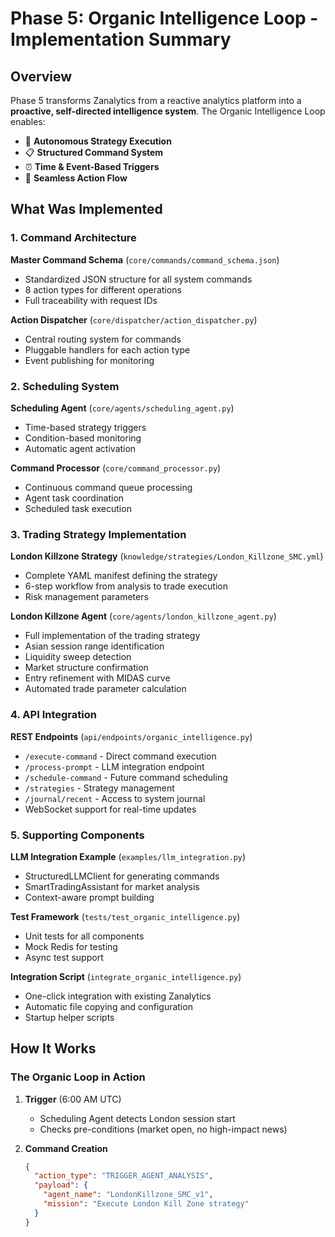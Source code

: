 # Phase 5: Organic Intelligence Loop - Implementation Summary

## Overview

Phase 5 transforms Zanalytics from a reactive analytics platform into a **proactive, self-directed intelligence system**. The Organic Intelligence Loop enables:

- 🤖 **Autonomous Strategy Execution**
- 📋 **Structured Command System**
- ⏰ **Time & Event-Based Triggers**
- 🔄 **Seamless Action Flow**

## What Was Implemented

### 1. Command Architecture

**Master Command Schema** (`core/commands/command_schema.json`)
- Standardized JSON structure for all system commands
- 8 action types for different operations
- Full traceability with request IDs

**Action Dispatcher** (`core/dispatcher/action_dispatcher.py`)
- Central routing system for commands
- Pluggable handlers for each action type
- Event publishing for monitoring

### 2. Scheduling System

**Scheduling Agent** (`core/agents/scheduling_agent.py`)
- Time-based strategy triggers
- Condition-based monitoring
- Automatic agent activation

**Command Processor** (`core/command_processor.py`)
- Continuous command queue processing
- Agent task coordination
- Scheduled task execution

### 3. Trading Strategy Implementation

**London Killzone Strategy** (`knowledge/strategies/London_Killzone_SMC.yml`)
- Complete YAML manifest defining the strategy
- 6-step workflow from analysis to trade execution
- Risk management parameters

**London Killzone Agent** (`core/agents/london_killzone_agent.py`)
- Full implementation of the trading strategy
- Asian session range identification
- Liquidity sweep detection
- Market structure confirmation
- Entry refinement with MIDAS curve
- Automated trade parameter calculation

### 4. API Integration

**REST Endpoints** (`api/endpoints/organic_intelligence.py`)
- `/execute-command` - Direct command execution
- `/process-prompt` - LLM integration endpoint
- `/schedule-command` - Future command scheduling
- `/strategies` - Strategy management
- `/journal/recent` - Access to system journal
- WebSocket support for real-time updates

### 5. Supporting Components

**LLM Integration Example** (`examples/llm_integration.py`)
- StructuredLLMClient for generating commands
- SmartTradingAssistant for market analysis
- Context-aware prompt building

**Test Framework** (`tests/test_organic_intelligence.py`)
- Unit tests for all components
- Mock Redis for testing
- Async test support

**Integration Script** (`integrate_organic_intelligence.py`)
- One-click integration with existing Zanalytics
- Automatic file copying and configuration
- Startup helper scripts

## How It Works

### The Organic Loop in Action

1. **Trigger** (6:00 AM UTC)
   - Scheduling Agent detects London session start
   - Checks pre-conditions (market open, no high-impact news)

2. **Command Creation**
   ```json
   {
     "action_type": "TRIGGER_AGENT_ANALYSIS",
     "payload": {
       "agent_name": "LondonKillzone_SMC_v1",
       "mission": "Execute London Kill Zone strategy"
     }
   }
   ```
